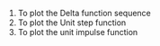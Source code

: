 1. To plot the Delta function sequence
2. To plot the Unit step function
3. To plot the unit impulse function
